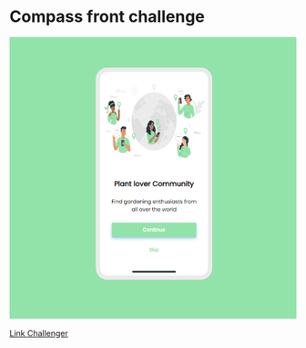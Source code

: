 # Compass front challenge

<p align="center">
  <img src="docs/img/Home.png" width="600">
</p>

[Link Challenger](https://juaumvitu4.github.io/compass-front-challenge-onboarding/)